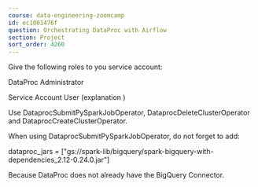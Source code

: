```yaml
---
course: data-engineering-zoomcamp
id: ec1001476f
question: Orchestrating DataProc with Airflow
section: Project
sort_order: 4260
---
```


Give the following roles to you service account:

DataProc Administrator

Service Account User (explanation )

Use DataprocSubmitPySparkJobOperator, DataprocDeleteClusterOperator and  DataprocCreateClusterOperator.

When using  DataprocSubmitPySparkJobOperator, do not forget to add:

dataproc_jars = ["gs://spark-lib/bigquery/spark-bigquery-with-dependencies_2.12-0.24.0.jar"]

Because DataProc does not already have the BigQuery Connector.

